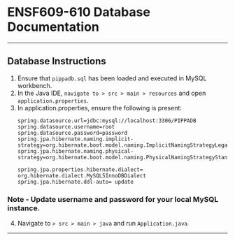# ENSF609-610 Database Documentation

---

## Database Instructions
1. Ensure that `pippadb.sql` has been loaded and executed in MySQL workbench.
2. In the Java IDE,  `navigate to > src > main > resources` and open `application.properties`.
3. In application.properties, ensure the following is present:
    ```
    spring.datasource.url=jdbc:mysql://localhost:3306/PIPPADB
    spring.datasource.username=root
    spring.datasource.password=password
    spring.jpa.hibernate.naming.implicit-strategy=org.hibernate.boot.model.naming.ImplicitNamingStrategyLegacyJpaImpl
    spring.jpa.hibernate.naming.physical-strategy=org.hibernate.boot.model.naming.PhysicalNamingStrategyStandardImpl

    spring.jpa.properties.hibernate.dialect= org.hibernate.dialect.MySQL5InnoDBDialect
    spring.jpa.hibernate.ddl-auto= update

### Note - Update username and password for your local MySQL instance.    
4. Navigate to `> src > main > java` and run  `Application.java`

---
